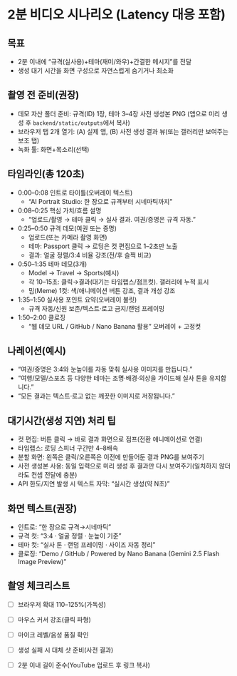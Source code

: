 # 2분 비디오 시나리오 (Latency 대응 포함)

## 목표
- 2분 이내에 “규격(실사용)+테마(재미/와우)+간결한 메시지”를 전달
- 생성 대기 시간을 화면 구성으로 자연스럽게 숨기거나 최소화

## 촬영 전 준비(권장)
- 데모 자산 폴더 준비: 규격(ID) 1장, 테마 3–4장 사전 생성본 PNG (앱으로 미리 생성 후 `backend/static/outputs`에서 복사)
- 브라우저 탭 2개 열기: (A) 실제 앱, (B) 사전 생성 결과 뷰(또는 갤러리만 보여주는 보조 탭)
- 녹화 툴: 화면+목소리(선택)

## 타임라인(총 120초)
- 0:00–0:08 인트로 타이틀(오버레이 텍스트)
  - “AI Portrait Studio: 한 장으로 규격부터 시네마틱까지”
- 0:08–0:25 핵심 가치/흐름 설명
  - “업로드/촬영 → 테마 클릭 → 실사 결과. 여권/증명은 규격 자동.”
- 0:25–0:50 규격 데모(여권 또는 증명)
  - 업로드(또는 카메라 촬영 화면)
  - 테마: Passport 클릭 → 로딩은 컷 편집으로 1–2초만 노출
  - 결과: 얼굴 정렬/3:4 비율 강조(전/후 슬쩍 비교)
- 0:50–1:35 테마 데모(3개)
  - Model → Travel → Sports(예시)
  - 각 10–15초: 클릭→결과(대기는 타임랩스/점프컷). 갤러리에 누적 표시
  - 밈(Meme) 1컷: 색/애니메이션 버튼 강조, 결과 개성 강조
- 1:35–1:50 실사용 포인트 요약(오버레이 불릿)
  - 규격 자동/신원 보존/텍스트·로고 금지/랜덤 프레이밍
- 1:50–2:00 클로징
  - “웹 데모 URL / GitHub / Nano Banana 활용” 오버레이 + 고정컷

## 나레이션(예시)
- “여권/증명은 3:4와 눈높이를 자동 맞춰 실사용 이미지를 만듭니다.”
- “여행/모델/스포츠 등 다양한 테마는 조명·배경·의상을 가이드해 실사 톤을 유지합니다.”
- “모든 결과는 텍스트·로고 없는 깨끗한 이미지로 저장됩니다.”

## 대기시간(생성 지연) 처리 팁
- 컷 편집: 버튼 클릭 → 바로 결과 화면으로 점프(전환 애니메이션로 연결)
- 타임랩스: 로딩 스피너 구간만 4–8배속
- 분할 화면: 왼쪽은 클릭/오른쪽은 이전에 만들어둔 결과 PNG를 보여주기
- 사전 생성본 사용: 동일 입력으로 미리 생성 후 결과만 다시 보여주기(일치하지 않더라도 컨셉 전달에 충분)
- API 한도/지연 발생 시 텍스트 자막: “실시간 생성(약 N초)”

## 화면 텍스트(권장)
- 인트로: “한 장으로 규격→시네마틱”
- 규격 컷: “3:4 · 얼굴 정렬 · 눈높이 기준”
- 테마 컷: “실사 톤 · 랜덤 프레이밍 · 사이즈 자동 정리”
- 클로징: “Demo / GitHub / Powered by Nano Banana (Gemini 2.5 Flash Image Preview)”

## 촬영 체크리스트
- [ ] 브라우저 확대 110–125%(가독성)
- [ ] 마우스 커서 강조(클릭 파형)
- [ ] 마이크 레벨/음성 품질 확인
- [ ] 생성 실패 시 대체 샷 준비(사전 결과)
- [ ] 2분 이내 길이 준수(YouTube 업로드 후 링크 복사)

